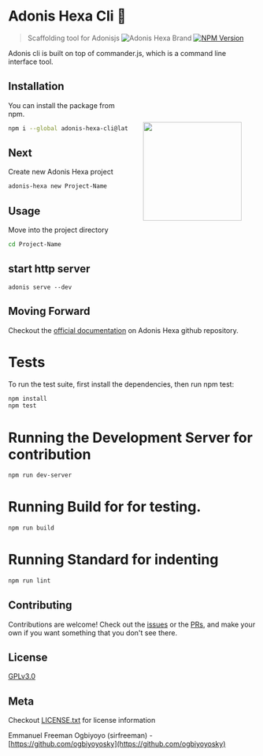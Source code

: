# Adonis Hexa Cli 🍺
> Scaffolding tool for Adonisjs
![Adonis Hexa Brand](https://preview.ibb.co/g77Gde/hexa_brand.jpg)
[![NPM Version][npm-image]][npm-url]

Adonis cli is built on top of commander.js, which is a command line interface tool.


<img src="http://res.cloudinary.com/adonisjs/image/upload/q_100/v1497112678/adonis-purple_pzkmzt.svg" width="200px" align="right" hspace="30px" vspace="100px">

## Installation
You can install the package from npm.
```bash
npm i --global adonis-hexa-cli@latest
```

## Next
Create new Adonis Hexa project
```bash
adonis-hexa new Project-Name
```

## Usage
Move into the project directory

```bash
cd Project-Name
```

## start http server
```
adonis serve --dev
```

## Moving Forward
Checkout the [official documentation](http://github.com/creatrixity/adonis-hexa) on Adonis Hexa github repository.

# Tests

To run the test suite, first install the dependencies, then run npm test:

```bash
npm install
npm test
```

# Running the Development Server for contribution

```bash
npm run dev-server
```

# Running Build for for testing.

```bash
npm run build
```

# Running Standard for indenting

```bash 
npm run lint
```

## Contributing

Contributions are welcome! Check out the [issues](https://github.com/creatrixity/adonis-hexa/issues) or the [PRs](https://github.com/creatrixity/adonis-hexa/pull-requests), and make your own if you want something that you don't see there.

## License

[GPLv3.0](https://github.com/ogbiyoyosky/adonis-hexa-cli)
## Meta


Checkout [LICENSE.txt](LICENSE.txt) for license information

Emmanuel Freeman Ogbiyoyo (sirfreeman) - [https://github.com/ogbiyoyosky](https://github.com/ogbiyoyosky)

[appveyor-image]: https://img.shields.io/appveyor/ci/thetutlage/adonis-cli/master.svg?style=flat-square

[appveyor-url]: https://ci.appveyor.com/project/thetutlage/adonis-cli

[npm-image]: https://img.shields.io/npm/v/@adonisjs/cli.svg?style=flat-square
[npm-url]: https://npmjs.org/package/@adonisjs/cli

[travis-image]: https://img.shields.io/travis/adonisjs/adonis-cli/master.svg?style=flat-square
[travis-url]: https://travis-ci.org/adonisjs/adonis-cli

[coveralls-image]: https://img.shields.io/coveralls/adonisjs/adonis-cli/develop.svg?style=flat-square

[coveralls-url]: https://coveralls.io/github/adonisjs/adonis-cli
